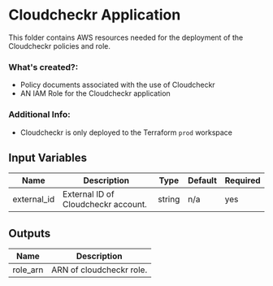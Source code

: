 # Cloudcheckr Application

This folder contains AWS resources needed for the deployment of the Cloudcheckr policies and role.

### What's created?:
* Policy documents associated with the use of Cloudcheckr
* AN IAM Role for the Cloudcheckr application

### Additional Info:
* Cloudcheckr is only deployed to the Terraform `prod` workspace

## Input Variables
| Name | Description | Type | Default | Required |
|------|-------------|------|---------|----------|
| external\_id | External ID of Cloudcheckr account. | string | n/a | yes |

## Outputs

| Name | Description |
|------|-------------|
| role\_arn | ARN of cloudcheckr role. |
